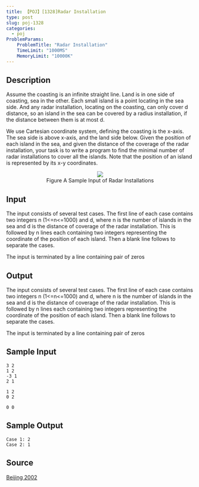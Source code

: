 ```yaml
---
title: 【POJ】[1328]Radar Installation
type: post
slug: poj-1328
categories:
  - poj
ProblemParams:
    ProblemTitle: "Radar Installation"
    TimeLimit: "1000MS"
    MemoryLimit: "10000K"
---
```


## Description

Assume the coasting is an infinite straight line. Land is in one side of coasting, sea in the other. Each small island is a point locating in the sea side. And any radar installation, locating on the coasting, can only cover d distance, so an island in the sea can be covered by a radius installation, if the distance between them is at most d.  
  
We use Cartesian coordinate system, defining the coasting is the x-axis. The sea side is above x-axis, and the land side below. Given the position of each island in the sea, and given the distance of the coverage of the radar installation, your task is to write a program to find the minimal number of radar installations to cover all the islands. Note that the position of an island is represented by its x-y coordinates.  
<div style="text-align: center;"><img src="https://r2-oj.boiltask.com/poj-1328/272066dd8972370d669478190f464ec4"><br>Figure A Sample Input of Radar Installations</div>

## Input

The input consists of several test cases. The first line of each case contains two integers n (1<=n<=1000) and d, where n is the number of islands in the sea and d is the distance of coverage of the radar installation. This is followed by n lines each containing two integers representing the coordinate of the position of each island. Then a blank line follows to separate the cases.  
  
The input is terminated by a line containing pair of zeros

## Output

The input consists of several test cases. The first line of each case contains two integers n (1<=n<=1000) and d, where n is the number of islands in the sea and d is the distance of coverage of the radar installation. This is followed by n lines each containing two integers representing the coordinate of the position of each island. Then a blank line follows to separate the cases.  
  
The input is terminated by a line containing pair of zeros

## Sample Input

```
3 2
1 2
-3 1
2 1

1 2
0 2

0 0

```

## Sample Output

```
Case 1: 2
Case 2: 1

```

## Source

[Beijing 2002](http://poj.org/searchproblem?field=source&key=Beijing+2002)
